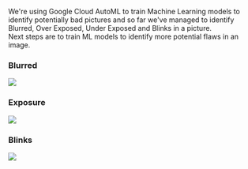 We're using Google Cloud AutoML to train Machine Learning models to identify potentially bad pictures and so far we've managed to identify Blurred, Over Exposed, Under Exposed and Blinks in a picture.  
Next steps are to train ML models to identify more potential flaws in an image.

### Blurred  
![](https://i.imgur.com/KBnHicS.png)  

### Exposure  
![](https://i.imgur.com/nP400il.png)  

### Blinks  
![](https://i.imgur.com/u9OPDp0.png)
